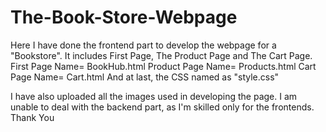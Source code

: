 # The-Book-Store-Webpage
Here I have done the frontend part to develop the webpage for a "Bookstore".
It includes First Page, The Product Page and The Cart Page.
First Page Name= BookHub.html
Product Page Name= Products.html
Cart Page Name= Cart.html
And at last, the CSS named as "style.css"

I have also uploaded all the images used in developing the page. I am unable to deal with the backend part, as I'm skilled only for the frontends.
Thank You
